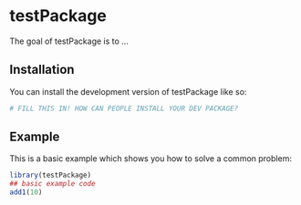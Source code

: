 
# testPackage

<!-- badges: start -->
<!-- badges: end -->

The goal of testPackage is to ...

## Installation

You can install the development version of testPackage like so:

``` r
# FILL THIS IN! HOW CAN PEOPLE INSTALL YOUR DEV PACKAGE?
```

## Example

This is a basic example which shows you how to solve a common problem:

``` r
library(testPackage)
## basic example code
add1(10)
```

